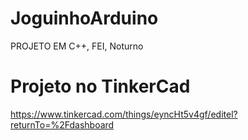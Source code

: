 # JoguinhoArduino
PROJETO EM C++, FEI, Noturno

# Projeto no TinkerCad
https://www.tinkercad.com/things/eyncHt5v4gf/editel?returnTo=%2Fdashboard
